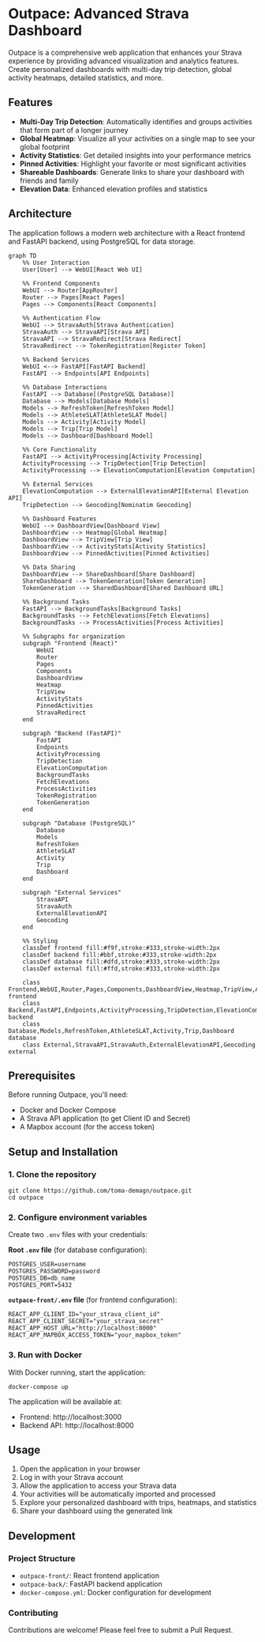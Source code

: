 # Outpace: Advanced Strava Dashboard

Outpace is a comprehensive web application that enhances your Strava experience by providing advanced visualization and analytics features. Create personalized dashboards with multi-day trip detection, global activity heatmaps, detailed statistics, and more.

## Features

- **Multi-Day Trip Detection**: Automatically identifies and groups activities that form part of a longer journey
- **Global Heatmap**: Visualize all your activities on a single map to see your global footprint
- **Activity Statistics**: Get detailed insights into your performance metrics
- **Pinned Activities**: Highlight your favorite or most significant activities
- **Shareable Dashboards**: Generate links to share your dashboard with friends and family
- **Elevation Data**: Enhanced elevation profiles and statistics

## Architecture

The application follows a modern web architecture with a React frontend and FastAPI backend, using PostgreSQL for data storage.

```mermaid
graph TD
    %% User Interaction
    User[User] --> WebUI[React Web UI]
    
    %% Frontend Components
    WebUI --> Router[AppRouter]
    Router --> Pages[React Pages]
    Pages --> Components[React Components]
    
    %% Authentication Flow
    WebUI --> StravaAuth[Strava Authentication]
    StravaAuth --> StravaAPI[Strava API]
    StravaAPI --> StravaRedirect[Strava Redirect]
    StravaRedirect --> TokenRegistration[Register Token]
    
    %% Backend Services
    WebUI <--> FastAPI[FastAPI Backend]
    FastAPI --> Endpoints[API Endpoints]
    
    %% Database Interactions
    FastAPI --> Database[(PostgreSQL Database)]
    Database --> Models[Database Models]
    Models --> RefreshToken[RefreshToken Model]
    Models --> AthleteSLAT[AthleteSLAT Model]
    Models --> Activity[Activity Model]
    Models --> Trip[Trip Model]
    Models --> Dashboard[Dashboard Model]
    
    %% Core Functionality
    FastAPI --> ActivityProcessing[Activity Processing]
    ActivityProcessing --> TripDetection[Trip Detection]
    ActivityProcessing --> ElevationComputation[Elevation Computation]
    
    %% External Services
    ElevationComputation --> ExternalElevationAPI[External Elevation API]
    TripDetection --> Geocoding[Nominatim Geocoding]
    
    %% Dashboard Features
    WebUI --> DashboardView[Dashboard View]
    DashboardView --> Heatmap[Global Heatmap]
    DashboardView --> TripView[Trip View]
    DashboardView --> ActivityStats[Activity Statistics]
    DashboardView --> PinnedActivities[Pinned Activities]
    
    %% Data Sharing
    DashboardView --> ShareDashboard[Share Dashboard]
    ShareDashboard --> TokenGeneration[Token Generation]
    TokenGeneration --> SharedDashboard[Shared Dashboard URL]
    
    %% Background Tasks
    FastAPI --> BackgroundTasks[Background Tasks]
    BackgroundTasks --> FetchElevations[Fetch Elevations]
    BackgroundTasks --> ProcessActivities[Process Activities]
    
    %% Subgraphs for organization
    subgraph "Frontend (React)"
        WebUI
        Router
        Pages
        Components
        DashboardView
        Heatmap
        TripView
        ActivityStats
        PinnedActivities
        StravaRedirect
    end
    
    subgraph "Backend (FastAPI)"
        FastAPI
        Endpoints
        ActivityProcessing
        TripDetection
        ElevationComputation
        BackgroundTasks
        FetchElevations
        ProcessActivities
        TokenRegistration
        TokenGeneration
    end
    
    subgraph "Database (PostgreSQL)"
        Database
        Models
        RefreshToken
        AthleteSLAT
        Activity
        Trip
        Dashboard
    end
    
    subgraph "External Services"
        StravaAPI
        StravaAuth
        ExternalElevationAPI
        Geocoding
    end
    
    %% Styling
    classDef frontend fill:#f9f,stroke:#333,stroke-width:2px
    classDef backend fill:#bbf,stroke:#333,stroke-width:2px
    classDef database fill:#dfd,stroke:#333,stroke-width:2px
    classDef external fill:#ffd,stroke:#333,stroke-width:2px
    
    class Frontend,WebUI,Router,Pages,Components,DashboardView,Heatmap,TripView,ActivityStats,PinnedActivities,StravaRedirect frontend
    class Backend,FastAPI,Endpoints,ActivityProcessing,TripDetection,ElevationComputation,BackgroundTasks,FetchElevations,ProcessActivities,TokenRegistration,TokenGeneration backend
    class Database,Models,RefreshToken,AthleteSLAT,Activity,Trip,Dashboard database
    class External,StravaAPI,StravaAuth,ExternalElevationAPI,Geocoding external
```

## Prerequisites

Before running Outpace, you'll need:

- Docker and Docker Compose
- A Strava API application (to get Client ID and Secret)
- A Mapbox account (for the access token)

## Setup and Installation

### 1. Clone the repository

```console
git clone https://github.com/toma-demagn/outpace.git
cd outpace
```

### 2. Configure environment variables

Create two `.env` files with your credentials:

**Root `.env` file** (for database configuration):

```
POSTGRES_USER=username
POSTGRES_PASSWORD=password
POSTGRES_DB=db_name
POSTGRES_PORT=5432
```

**`outpace-front/.env` file** (for frontend configuration):

```
REACT_APP_CLIENT_ID="your_strava_client_id"
REACT_APP_CLIENT_SECRET="your_strava_secret"
REACT_APP_HOST_URL="http://localhost:8000"
REACT_APP_MAPBOX_ACCESS_TOKEN="your_mapbox_token"
```

### 3. Run with Docker

With Docker running, start the application:

```console
docker-compose up
```

The application will be available at:
- Frontend: http://localhost:3000
- Backend API: http://localhost:8000

## Usage

1. Open the application in your browser
2. Log in with your Strava account
3. Allow the application to access your Strava data
4. Your activities will be automatically imported and processed
5. Explore your personalized dashboard with trips, heatmaps, and statistics
6. Share your dashboard using the generated link

## Development

### Project Structure

- `outpace-front/`: React frontend application
- `outpace-back/`: FastAPI backend application
- `docker-compose.yml`: Docker configuration for development

### Contributing

Contributions are welcome! Please feel free to submit a Pull Request.
